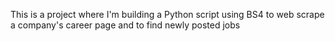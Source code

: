 This is a project where I'm building a Python script using BS4 to web scrape a company's career page and to find newly posted jobs
